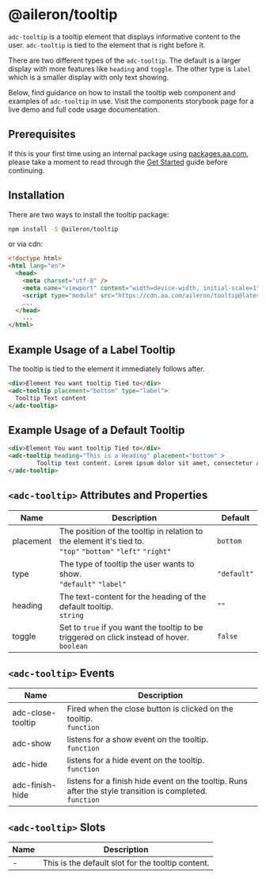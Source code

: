 # @aileron/tooltip

`adc-tooltip` is a tooltip element that displays informative content to the user. `adc-tooltip` is tied to the element that is right before it.

There are two different types of the `adc-tooltip`. The default is a larger display with more features like `heading` and `toggle`. The other type is `label` which is a smaller display with only text showing.

Below, find guidance on how to install the tooltip web component and examples
of `adc-tooltip` in use. Visit the components storybook page for a live demo and
full code usage documentation.

## Prerequisites

If this is your first time using an internal package using [packages.aa.com](https://packages.aa.com),
please take a moment to read through the [Get Started](https://aileron.aa.com/developing/get-started)
guide before continuing.

## Installation

There are two ways to install the tooltip package:

```bash
npm install -S @aileron/tooltip
```

or via cdn:

```html
<!doctype html>
<html lang="en">
  <head>
    <meta charset="utf-8" />
    <meta name="viewport" content="width=device-width, initial-scale=1" />
    <script type="module" src="https://cdn.aa.com/aileron/tooltip@latest/dist/tooltip.js"></script>
    ...
  </head>
    ...
</html>
```

## Example Usage of a Label Tooltip
The tooltip is tied to the element it immediately follows after.

```html
<div>Element You want tooltip Tied to</div>
<adc-tooltip placement="bottom" type="label">
  Tooltip Text content
</adc-tooltip>
```
## Example Usage of a Default Tooltip

```html
<div>Element You want tooltip Tied to</div>
<adc-tooltip heading="This is a Heading" placement="bottom" >
        Tooltip text content. Lorem ipsum dolor sit amet, consectetur adipiscing elit. Ut blandit eu pellentesque egestas adipiscing vel viverra posuere ipsum. Ut vulputate risus amet id et proin. 
</adc-tooltip>
```



## `<adc-tooltip>` Attributes and Properties

|Name|Description|Default|
|----|-----------|-------|
|placement|The position of the tooltip in relation to the element it's tied to.<br />`"top"` `"bottom"` `"left"` `"right"`|`bottom`|
|type|The type of tooltip the user wants to show.<br />`"default"` `"label"`|`"default"`|
|heading|The text-content for the heading of the default tooltip.<br />`string`|`""`|
|toggle|Set to `true` if you want the tooltip to be triggered on click instead of hover.<br />`boolean`|`false`|

## `<adc-tooltip>` Events

|Name|Description|
|----|-----------|
|adc-close-tooltip|Fired when the close button is clicked on the tooltip.<br />`function`|
|adc-show|listens for a show event on the tooltip.<br />`function`|
|adc-hide|listens for a hide event on the tooltip.<br />`function`|
|adc-finish-hide|listens for a finish hide event on the tooltip. Runs after the style transition is completed.<br />`function`|

## `<adc-tooltip>` Slots

|Name|Description|
|----|-----------|
| - | This is the default slot for the tooltip content.
